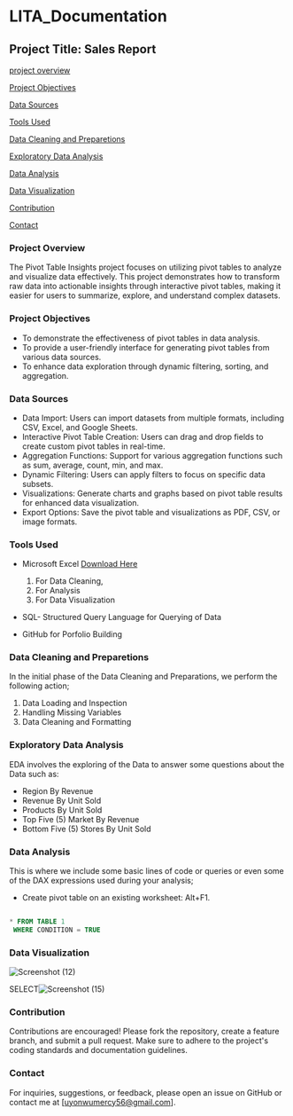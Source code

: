 # LITA_Documentation

## Project Title: Sales Report

[project overview](#project-overview)

[Project Objectives](#project-objective)

[Data Sources](#data-sources)

[Tools Used](#Tools-used)

[Data Cleaning and Preparetions](#data-cleaning-and-preparetion)

[Exploratory Data Analysis](#exploratory-data-analysis)

[Data Analysis](#data-analysis)

[Data Visualization](#data-visualization)

[Contribution](#contribution)

[Contact](#contact)

### Project Overview 
The Pivot Table Insights project focuses on utilizing pivot tables to analyze and visualize data effectively. This project demonstrates how to transform raw data into actionable insights through interactive pivot tables, making it easier for users to summarize, explore, and understand complex datasets.

### Project Objectives
- To demonstrate the effectiveness of pivot tables in data analysis.
- To provide a user-friendly interface for generating pivot tables from various data sources.
- To enhance data exploration through dynamic filtering, sorting, and aggregation.

### Data Sources
- Data Import: Users can import datasets from multiple formats, including CSV, Excel, and Google Sheets.
- Interactive Pivot Table Creation: Users can drag and drop fields to create custom pivot tables in real-time.
- Aggregation Functions: Support for various aggregation functions such as sum, average, count, min, and max.
- Dynamic Filtering: Users can apply filters to focus on specific data subsets.
- Visualizations: Generate charts and graphs based on pivot table results for enhanced data visualization.
- Export Options: Save the pivot table and visualizations as PDF, CSV, or image formats.

### Tools Used

- Microsoft Excel [Download Here](../../Documents/Copy%20of%20Pivot_Tables_File(1).xlsx)
  1. For Data Cleaning,
  2. For Analysis
  3. For Data Visualization

- SQL- Structured Query Language for Querying of Data
- GitHub for Porfolio Building

### Data Cleaning and Preparetions

In the initial phase of the Data Cleaning and Preparations, we perform the following action;
1. Data Loading and Inspection
2. Handling Missing Variables
3. Data Cleaning and Formatting

### Exploratory Data Analysis

  EDA involves the exploring of the Data to answer some questions about the Data 
  such as:
- Region By Revenue
- Revenue By Unit Sold
- Products By Unit Sold
- Top Five (5) Market By Revenue
- Bottom Five (5) Stores By Unit Sold

### Data Analysis
 
  This is where we include some basic lines of code or queries or even some of the DAX expressions used during your analysis; 
- Create pivot table on an existing worksheet: Alt+F1.
 
 ```SQL

 * FROM TABLE 1
  WHERE CONDITION = TRUE
  ```
  ### Data Visualization
![Screenshot (12)](https://github.com/user-attachments/assets/bfd6e9b1-1912-4569-9b3c-34f8bc52ba40)

  SELECT![Screenshot (15)](https://github.com/user-attachments/assets/f72e11cd-c23c-4ff2-a6e9-05a4448eff96)
  
  ### Contribution
Contributions are encouraged! Please fork the repository, create a feature branch, and submit a pull request. Make sure to adhere to the project's coding standards and documentation guidelines.

 ### Contact
For inquiries, suggestions, or feedback, please open an issue on GitHub or contact me at [uyonwumercy56@gmail.com].





  

